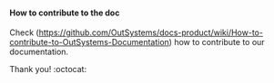 #### How to contribute to the doc

Check (https://github.com/OutSystems/docs-product/wiki/How-to-contribute-to-OutSystems-Documentation) how to contribute to our documentation.

Thank you! :octocat:
